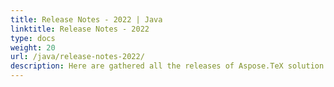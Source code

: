 ```yaml
---
title: Release Notes - 2022 | Java
linktitle: Release Notes - 2022
type: docs
weight: 20
url: /java/release-notes-2022/
description: Here are gathered all the releases of Aspose.TeX solution for Java. You can find new features, fixes and follow the progress of the solution in 2022 year.
---
```


